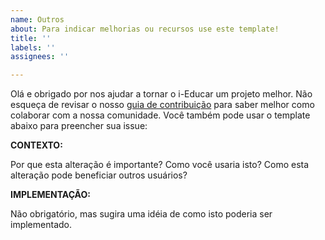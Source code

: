 ```yaml
---
name: Outros
about: Para indicar melhorias ou recursos use este template!
title: ''
labels: ''
assignees: ''

---
```


Olá e obrigado por nos ajudar a tornar o i-Educar um projeto melhor. Não esqueça de revisar o nosso
[guia de contribuição](https://github.com/portabilis/i-educar/blob/master/contributing.md) para saber melhor como colaborar com a nossa comunidade. Você também pode usar o template abaixo para preencher sua issue:

**CONTEXTO:**

Por que esta alteração é importante? Como você usaria isto? Como esta alteração pode beneficiar outros usuários?

**IMPLEMENTAÇÃO:**

Não obrigatório, mas sugira uma idéia de como isto poderia ser implementado.
